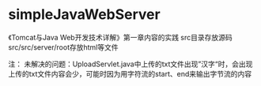 # simpleJavaWebServer

《Tomcat与Java Web开发技术详解》第一章内容的实践
src目录存放源码
src/src/server/root存放html等文件



注：
未解决的问题：UploadServlet.java中上传的txt文件出现”汉字“时，会出现上传的txt文件内容会少，可能时因为用字符流的start、end来输出字节流的内容